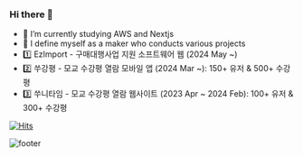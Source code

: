 ### Hi there 👋

- 🌱 I’m currently studying AWS and Nextjs
- 🚀 I define myself as a maker who conducts various projects
- 1️⃣ EzImport - 구매대행사업 지원 소프트웨어 웹 (2024 May ~)
- 2️⃣ 쑤강평 - 모교 수강평 열람 모바일 앱 (2024 Mar ~): 150+ 유저 & 500+ 수강평
- 3️⃣ 쑤니타임 - 모교 수강평 열람 웹사이트 (2023 Apr ~ 2024 Feb): 100+ 유저 & 300+ 수강평




[![Hits](https://hits.seeyoufarm.com/api/count/incr/badge.svg?url=https%3A%2F%2Fgithub.com%2FLDYWINNER&count_bg=%2379C83D&title_bg=%23555555&icon=&icon_color=%23E7E7E7&title=hits&edge_flat=false)](https://hits.seeyoufarm.com)

![footer](https://capsule-render.vercel.app/api?type=waving&color=auto&height=100&section=footer)
